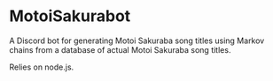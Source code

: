 # MotoiSakurabot
A Discord bot for generating Motoi Sakuraba song titles using Markov chains from
a database of actual Motoi Sakuraba song titles.

Relies on node.js.
